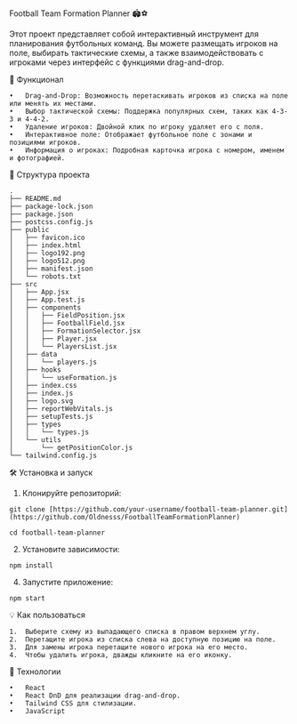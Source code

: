 Football Team Formation Planner 🏟️⚽

Этот проект представляет собой интерактивный инструмент для планирования футбольных команд. Вы можете размещать игроков на поле, выбирать тактические схемы, а также взаимодействовать с игроками через интерфейс с функциями drag-and-drop.

🚀 Функционал

	•	Drag-and-Drop: Возможность перетаскивать игроков из списка на поле или менять их местами.
	•	Выбор тактической схемы: Поддержка популярных схем, таких как 4-3-3 и 4-4-2.
	•	Удаление игроков: Двойной клик по игроку удаляет его с поля.
	•	Интерактивное поле: Отображает футбольное поле с зонами и позициями игроков.
	•	Информация о игроках: Подробная карточка игрока с номером, именем и фотографией.

📂 Структура проекта
```
.
├── README.md
├── package-lock.json
├── package.json
├── postcss.config.js
├── public
│   ├── favicon.ico
│   ├── index.html
│   ├── logo192.png
│   ├── logo512.png
│   ├── manifest.json
│   └── robots.txt
├── src
│   ├── App.jsx
│   ├── App.test.js
│   ├── components
│   │   ├── FieldPosition.jsx
│   │   ├── FootballField.jsx
│   │   ├── FormationSelector.jsx
│   │   ├── Player.jsx
│   │   └── PlayersList.jsx
│   ├── data
│   │   └── players.js
│   ├── hooks
│   │   └── useFormation.js
│   ├── index.css
│   ├── index.js
│   ├── logo.svg
│   ├── reportWebVitals.js
│   ├── setupTests.js
│   ├── types
│   │   └── types.js
│   └── utils
│       └── getPositionColor.js
└── tailwind.config.js
```

🛠️ Установка и запуск

1. Клонируйте репозиторий:
   
```
git clone [https://github.com/your-username/football-team-planner.git](https://github.com/Oldnesss/FootballTeamFormationPlanner)

cd football-team-planner
```

2. Установите зависимости:
```
npm install
```

4. Запустите приложение:
```
npm start
```



💡 Как пользоваться

	1.	Выберите схему из выпадающего списка в правом верхнем углу.
	2.	Перетащите игрока из списка слева на доступную позицию на поле.
	3.	Для замены игрока перетащите нового игрока на его место.
	4.	Чтобы удалить игрока, дважды кликните на его иконку.

🔧 Технологии

	•	React
	•	React DnD для реализации drag-and-drop.
	•	Tailwind CSS для стилизации.
	•	JavaScript
